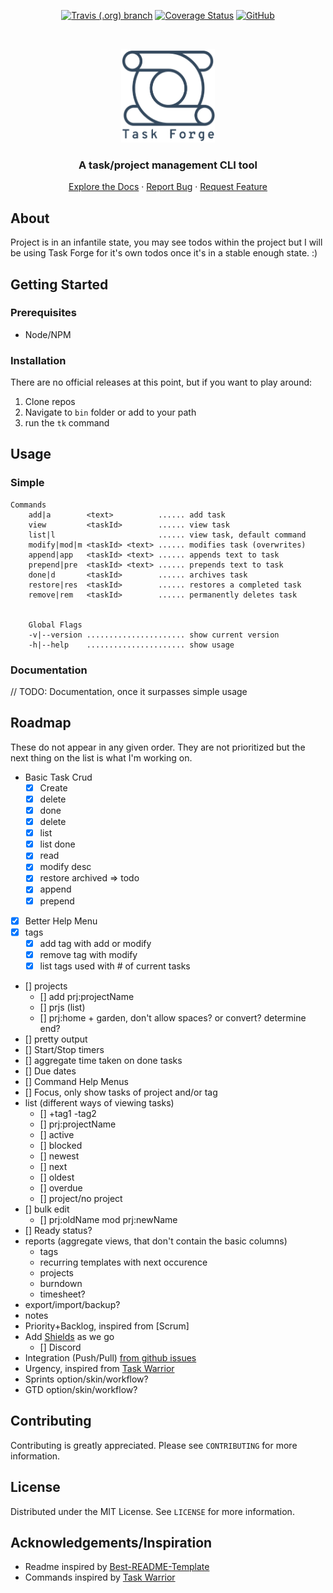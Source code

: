 <p align="center">

<a href="https://travis-ci.org/Gander7/task-forge.svg?branch=master">
<img alt="Travis (.org) branch" src="https://img.shields.io/travis/Gander7/task-forge/master"></a>

<a href='https://coveralls.io/github/Gander7/task-forge?branch=master'>
<img src='https://coveralls.io/repos/github/Gander7/task-forge/badge.svg?branch=master' alt='Coverage Status' /></a>

<a href='https://github.com/Gander7/task-forge/blob/master/LICENSE'>
<img alt="GitHub" src="https://img.shields.io/github/license/Gander7/task-forge"></a>

</p>

<br/>
<p align="center">
  <a href="https://github.com/Gander7/task-forge" margin="0">
    <img src="res/logo.png" alt="Logo" width="150" height="150">
  </a>

  <h3 align="center">A task/project management CLI tool</h3>
  
  <p align="center">
      <a href="#">Explore the Docs</a>
      ·
      <a href="https://github.com/Gander7/task-forge/issues">Report Bug</a>
      ·
      <a href="https://github.com/Gander7/task-forge/issues">Request Feature</a>

  </p>
</p>

## About

Project is in an infantile state, you may see todos within the project but
I will be using Task Forge for it's own todos once it's in a stable enough state. :)

## Getting Started

### Prerequisites

- Node/NPM

### Installation

There are no official releases at this point, but if you want to play around:

1. Clone repos
2. Navigate to `bin` folder or add to your path
3. run the `tk` command

## Usage

### Simple

```
Commands
    add|a        <text>          ...... add task
    view         <taskId>        ...... view task
    list|l                       ...... view task, default command
    modify|mod|m <taskId> <text> ...... modifies task (overwrites)
    append|app   <taskId> <text> ...... appends text to task
    prepend|pre  <taskId> <text> ...... prepends text to task
    done|d       <taskId>        ...... archives task
    restore|res  <taskId>        ...... restores a completed task
    remove|rem   <taskId>        ...... permanently deletes task


    Global Flags
    -v|--version ...................... show current version
    -h|--help    ...................... show usage
```

### Documentation

// TODO: Documentation, once it surpasses simple usage

## Roadmap

These do not appear in any given order.
They are not prioritized but the next thing on the list is what I'm working on.

- Basic Task Crud
  - [x] Create
  - [x] delete
  - [x] done
  - [x] delete
  - [x] list
  - [x] list done
  - [x] read
  - [x] modify desc
  - [x] restore archived => todo
  - [x] append
  - [x] prepend
- [x] Better Help Menu
- [x] tags
  - [x] add tag with add or modify
  - [x] remove tag with modify
  - [x] list tags used with # of current tasks
- [] projects
  - [] add prj:projectName
  - [] prjs (list)
  - [] prj:home + garden, don't allow spaces? or convert? determine end?
- [] pretty output
- [] Start/Stop timers
- [] aggregate time taken on done tasks
- [] Due dates
- [] Command Help Menus
- [] Focus, only show tasks of project and/or tag
- list (different ways of viewing tasks)
  - [] +tag1 -tag2
  - [] prj:projectName
  - [] active
  - [] blocked
  - [] newest
  - [] next
  - [] oldest
  - [] overdue
  - [] project/no project
- [] bulk edit
  - [] prj:oldName mod prj:newName
- [] Ready status?
- reports (aggregate views, that don't contain the basic columns)
  - tags
  - recurring templates with next occurence
  - projects
  - burndown
  - timesheet?
- export/import/backup?
- notes
- Priority+Backlog, inspired from [Scrum]
- Add [Shields](https://shields.io/) as we go
  - [] Discord
- Integration (Push/Pull) [from github issues](https://help.github.com/en/github/managing-your-work-on-github/about-issues)
- Urgency, inspired from [Task Warrior](https://github.com/GothenburgBitFactory/taskwarrior)
- Sprints option/skin/workflow?
- GTD option/skin/workflow?

## Contributing

Contributing is greatly appreciated.
Please see `CONTRIBUTING` for more information.

## License

Distributed under the MIT License. See `LICENSE` for more information.

## Acknowledgements/Inspiration

- Readme inspired by [Best-README-Template](https://github.com/othneildrew/Best-README-Template/blob/master/README.md)
- Commands inspired by [Task Warrior](https://github.com/GothenburgBitFactory/taskwarrior)
